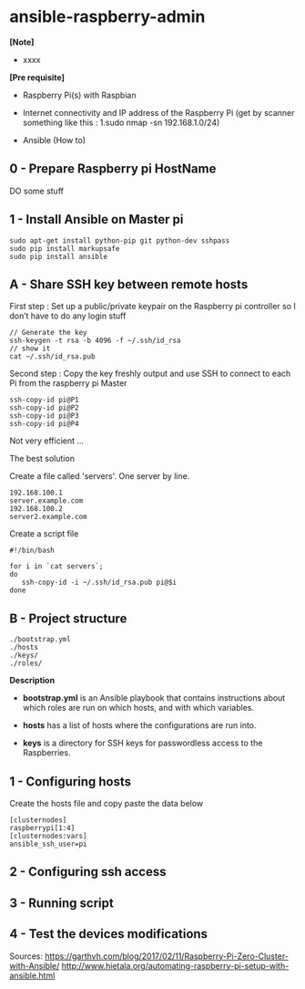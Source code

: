 # ansible-raspberry-admin

**[Note]**
- xxxx

**[Pre requisite]**
- Raspberry Pi(s) with Raspbian

- Internet connectivity and IP address of the Raspberry Pi (get by scanner something like this : 
	1.sudo nmap -sn 192.168.1.0/24)

- Ansible (How to)


## 0 - Prepare Raspberry pi HostName

DO some stuff

## 1 - Install Ansible on Master pi

    sudo apt-get install python-pip git python-dev sshpass
    sudo pip install markupsafe
    sudo pip install ansible


## A - Share SSH key between remote hosts
First step : Set up a public/private keypair on the Raspberry pi controller so I don’t have to do any login stuff

    // Generate the key
    ssh-keygen -t rsa -b 4096 -f ~/.ssh/id_rsa
    // show it
    cat ~/.ssh/id_rsa.pub
    
Second step : Copy the key freshly output and use SSH to connect to each Pi from the raspberry pi Master

    ssh-copy-id pi@P1
    ssh-copy-id pi@P2
    ssh-copy-id pi@P3
    ssh-copy-id pi@P4

Not very efficient ...

The best solution

Create a file called 'servers'. One server by line.

    192.168.100.1
    server.example.com
    192.168.100.2
    server2.example.com
    
Create a script file

    #!/bin/bash
    
    for i in `cat servers`;
    do
       ssh-copy-id -i ~/.ssh/id_rsa.pub pi@$i
    done

## B - Project structure

    ./bootstrap.yml
    ./hosts
    ./keys/
    ./roles/
    
**Description**
    
- **bootstrap.yml** is an Ansible playbook that contains instructions about which roles are run on which hosts, and with which variables.
 
- **hosts** has a list of hosts where the configurations are run into.

- **keys** is a directory for SSH keys for passwordless access to the Raspberries.


   

## 1 - Configuring hosts

Create the hosts file and copy paste the data below

    [clusternodes]
    raspberrypi[1:4]
    [clusternodes:vars]
    ansible_ssh_user=pi


## 2 - Configuring ssh access

## 3 - Running script

## 4 - Test the devices modifications



Sources:
https://garthvh.com/blog/2017/02/11/Raspberry-Pi-Zero-Cluster-with-Ansible/
http://www.hietala.org/automating-raspberry-pi-setup-with-ansible.html